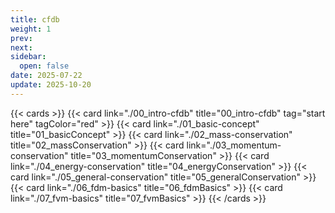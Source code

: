 ```yaml
---
title: cfdb
weight: 1
prev: 
next: 
sidebar:
  open: false
date: 2025-07-22
update: 2025-10-20
---
```



{{< cards >}}
  {{< card link="./00_intro-cfdb" title="00_intro-cfdb" tag="start here" tagColor="red" >}}
  {{< card link="./01_basic-concept" title="01_basicConcept" >}}
  {{< card link="./02_mass-conservation" title="02_massConservation" >}}
  {{< card link="./03_momentum-conservation" title="03_momentumConservation" >}}
  {{< card link="./04_energy-conservation" title="04_energyConservation" >}}
  {{< card link="./05_general-conservation" title="05_generalConservation" >}}
  {{< card link="./06_fdm-basics" title="06_fdmBasics" >}}
  {{< card link="./07_fvm-basics" title="07_fvmBasics" >}}
{{< /cards >}}


